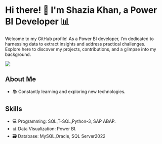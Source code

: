 # Hi there! 👋 I'm Shazia Khan, a Power BI Developer 📊

Welcome to my GitHub profile! As a Power BI developer, I'm dedicated to harnessing data to extract insights and address practical challenges. 
Explore here to discover my projects, contributions, and a glimpse into my background.

![](https://komarev.com/ghpvc/?username=your-github-Sherwanishazia&color=brightgreen)

## About Me
- 📚 Constantly learning and exploring new technologies.

## Skills

- 💻 Programming: SQL,T-SQL,Python-3, SAP ABAP.
- 📊 Data Visualization: Power BI.
- 🗃️ Database: MySQL,Oracle, SQL Server2022

<!---
Sherwanishazia/Sherwanishazia is a ✨ special ✨ repository because its `README.md` (this file) appears on your GitHub profile.
You can click the Preview link to take a look at your changes.
--->

